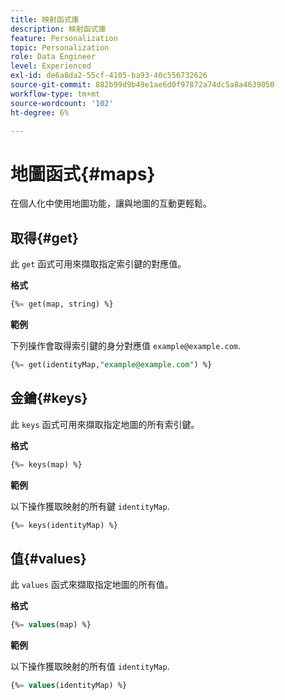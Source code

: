 ```yaml
---
title: 映射函式庫
description: 映射函式庫
feature: Personalization
topic: Personalization
role: Data Engineer
level: Experienced
exl-id: de6a8da2-55cf-4105-ba93-40c556732626
source-git-commit: 882b99d9b49e1ae6d0f97872a74dc5a8a4639050
workflow-type: tm+mt
source-wordcount: '102'
ht-degree: 6%

---
```


# 地圖函式{#maps}

在個人化中使用地圖功能，讓與地圖的互動更輕鬆。

## 取得{#get}

此 `get` 函式可用來擷取指定索引鍵的對應值。

**格式**

```sql
{%= get(map, string) %}
```

**範例**

下列操作會取得索引鍵的身分對應值 `example@example.com`.

```sql
{%= get(identityMap,"example@example.com") %}
```

## 金鑰{#keys}

此 `keys` 函式可用來擷取指定地圖的所有索引鍵。

**格式**

```sql
{%= keys(map) %}
```

**範例**

以下操作獲取映射的所有鍵 `identityMap`.

```sql
{%= keys(identityMap) %}
```

## 值{#values}

此 `values` 函式來擷取指定地圖的所有值。

**格式**

```sql
{%= values(map) %}
```

**範例**

以下操作獲取映射的所有值 `identityMap`.

```sql
{%= values(identityMap) %}
```
